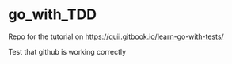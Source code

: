 # go_with_TDD
Repo for the tutorial on https://quii.gitbook.io/learn-go-with-tests/

Test that github is working correctly